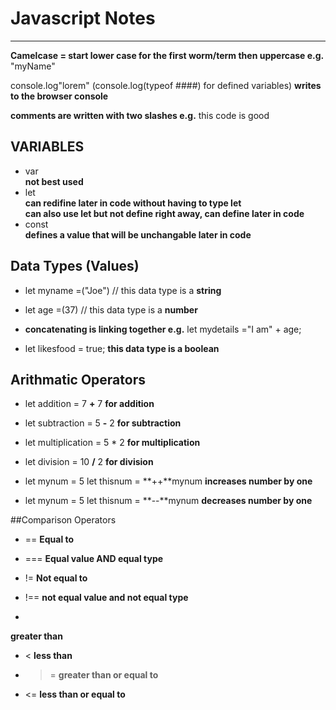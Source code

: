 # Javascript Notes  

---

**Camelcase = start lower case for the first worm/term then uppercase e.g.**
"myName"

console.log"lorem" (console.log(typeof ####) for defined variables)
**writes to the browser console**

**comments are written with two slashes e.g.**
this code is good  

## VARIABLES

+ var  
**not best used**  
+ let   
**can redifine later in code without having to type let**  
**can also use let but not define right away, can define later in code**  
+ const  
**defines a value that will be unchangable later in code**  

## Data Types (Values)

+ let myname =("Joe") // this data type is a **string**

+ let age =(37) // this data type is a **number**

+ **concatenating is linking together e.g.**
    let mydetails ="I am" + age;

+ let likesfood = true;  **this data type is a boolean**

## Arithmatic Operators

+ let addition = 7 **+** 7 
**for addition**

+ let subtraction = 5 **-** 2
**for subtraction**

+ let multiplication = 5 * 2
**for multiplication**

+ let division = 10 **/** 2
**for division**

+ let mynum = 5
let thisnum = **++**mynum
**increases number by one**

+ let mynum = 5
let thisnum = **--**mynum
**decreases number by one**

##Comparison Operators

+ == 
**Equal to**

+ ===
**Equal value AND equal type**

+ !=
**Not equal to**

+ !==
**not equal value and not equal type**

+ >
**greater than**

+ <
**less than**

+ >=
**greater than or equal to**

+ <=
**less than or equal to**


